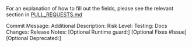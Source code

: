 <!--
!!!ATTENTION!!!

If you are fixing *any* crash or *any* potential security issue, *do not*
open a pull request in this repo. Please report the issue via emailing
envoy-security@googlegroups.com where the issue will be triaged appropriately.
Thank you in advance for helping to keep Envoy secure.

!!!ATTENTION!!!

-->
For an explanation of how to fill out the fields, please see the relevant section
in [PULL_REQUESTS.md](https://github.com/envoyproxy/envoy/blob/main/PULL_REQUESTS.md)

Commit Message:
Additional Description:
Risk Level:
Testing:
Docs Changes:
Release Notes:
[Optional Runtime guard:]
[Optional Fixes #Issue]
[Optional Deprecated:]
